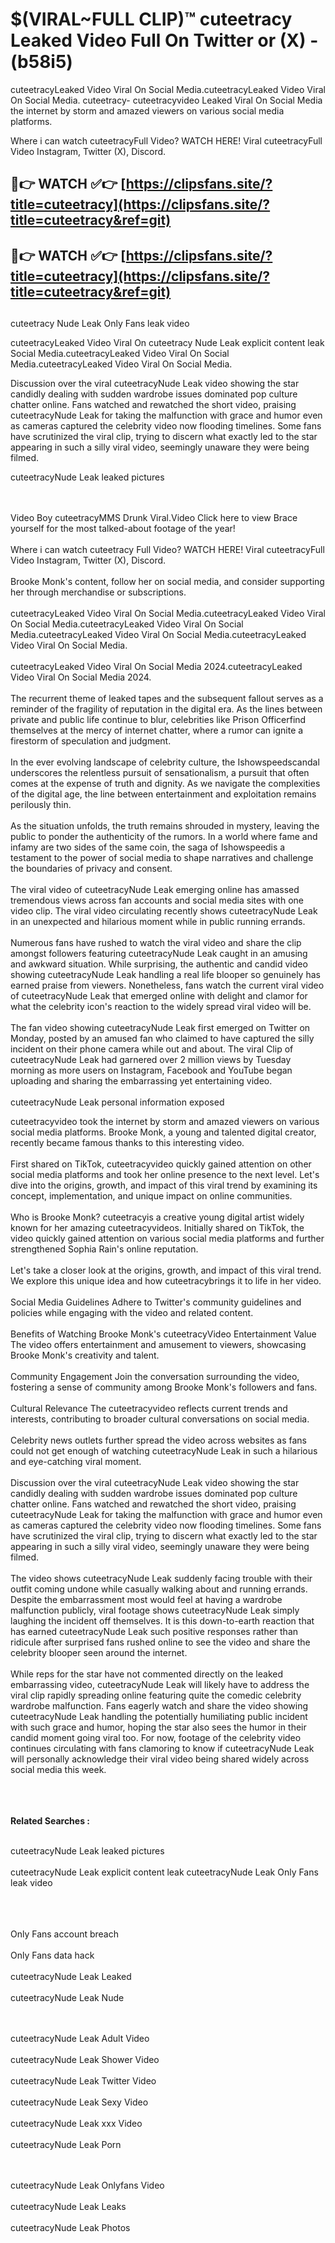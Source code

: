 #  $(VIRAL~FULL CLIP)™ cuteetracy Leaked Video Full On Twitter or (X)  - (b58i5)

cuteetracyLeaked Video Viral On Social Media.cuteetracyLeaked Video Viral On Social Media.
cuteetracy- cuteetracyvideo Leaked Viral On Social Media the internet by storm and amazed viewers on various social media platforms.

Where i can watch cuteetracyFull Video? WATCH HERE! Viral cuteetracyFull Video Instagram, Twitter (X), Discord.

## 🔴👉 WATCH ✅👉 [https://clipsfans.site/?title=cuteetracy](https://clipsfans.site/?title=cuteetracy&ref=git)


## 🔴👉 WATCH ✅👉 [https://clipsfans.site/?title=cuteetracy](https://clipsfans.site/?title=cuteetracy&ref=git)
##


cuteetracy Nude Leak Only Fans leak video 


cuteetracyLeaked Video Viral On  cuteetracy Nude Leak explicit content leak Social Media.cuteetracyLeaked Video Viral On Social Media.cuteetracyLeaked Video Viral On Social Media.



Discussion over the viral cuteetracyNude Leak video showing the star candidly dealing with sudden wardrobe issues dominated pop culture chatter online. Fans watched and rewatched the short video, praising cuteetracyNude Leak for taking the malfunction with grace and humor even as cameras captured the celebrity video now flooding timelines. Some fans have scrutinized the viral clip, trying to discern what exactly led to the star appearing in such a silly viral video, seemingly unaware they were being filmed.


cuteetracyNude Leak leaked pictures


  <br>

  <br>
Video Boy cuteetracyMMS Drunk Viral.Video Click here to view Brace yourself for the most talked-about footage of the year!
<br><br>
Where i can watch cuteetracy Full Video? WATCH HERE! Viral cuteetracyFull Video Instagram, Twitter (X), Discord.
<br><br>
Brooke Monk's content, follow her on social media, and consider supporting her through merchandise or subscriptions.
<br><br>
cuteetracyLeaked Video Viral On Social Media.cuteetracyLeaked Video Viral On Social Media.cuteetracyLeaked Video Viral On Social Media.cuteetracyLeaked Video Viral On Social Media.cuteetracyLeaked Video Viral On Social Media.
<br><br>
cuteetracyLeaked Video Viral On Social Media 2024.cuteetracyLeaked Video Viral On Social Media 2024.
<br><br>
The recurrent theme of leaked tapes and the subsequent fallout serves as a reminder of the fragility of reputation in the digital era. As the lines between private and public life continue to blur, celebrities like Prison Officerfind themselves at the mercy of internet chatter, where a rumor can ignite a firestorm of speculation and judgment.
<br><br>
In the ever evolving landscape of celebrity culture, the Ishowspeedscandal underscores the relentless pursuit of sensationalism, a pursuit that often comes at the expense of truth and dignity. As we navigate the complexities of the digital age, the line between entertainment and exploitation remains perilously thin.
<br><br>
As the situation unfolds, the truth remains shrouded in mystery, leaving the public to ponder the authenticity of the rumors. In a world where fame and infamy are two sides of the same coin, the saga of Ishowspeedis a testament to the power of social media to shape narratives and challenge the boundaries of privacy and consent.
<br><br>
The viral video of cuteetracyNude Leak emerging online has amassed tremendous views across fan accounts and social media sites with one video clip. The viral video circulating recently shows cuteetracyNude Leak in an unexpected and hilarious moment while in public running errands.
<br><br>
Numerous fans have rushed to watch the viral video and share the clip amongst followers featuring cuteetracyNude Leak caught in an amusing and awkward situation. While surprising, the authentic and candid video showing cuteetracyNude Leak handling a real life blooper so genuinely has earned praise from viewers. Nonetheless, fans watch the current viral video of cuteetracyNude Leak that emerged online with delight and clamor for what the celebrity icon's reaction to the widely spread viral video will be.
<br><br>
The fan video showing cuteetracyNude Leak first emerged on Twitter on Monday, posted by an amused fan who claimed to have captured the silly incident on their phone camera while out and about. The viral Clip of cuteetracyNude Leak had garnered over 2 million views by Tuesday morning as more users on Instagram, Facebook and YouTube began uploading and sharing the embarrassing yet entertaining video.
<br><br>
cuteetracyNude Leak personal information exposed

cuteetracyvideo took the internet by storm and amazed viewers on various social media platforms. Brooke Monk, a young and talented digital creator, recently became famous thanks to this interesting video.
<br><br>
First shared on TikTok, cuteetracyvideo quickly gained attention on other social media platforms and took her online presence to the next level. Let's dive into the origins, growth, and impact of this viral trend by examining its concept, implementation, and unique impact on online communities.
<br><br>
Who is Brooke Monk? cuteetracyis a creative young digital artist widely known for her amazing cuteetracyvideos. Initially shared on TikTok, the video quickly gained attention on various social media platforms and further strengthened Sophia Rain's online reputation.
<br><br>
Let's take a closer look at the origins, growth, and impact of this viral trend. We explore this unique idea and how cuteetracybrings it to life in her video.
<br><br>
Social Media Guidelines Adhere to Twitter's community guidelines and policies while engaging with the video and related content.
<br><br>
Benefits of Watching Brooke Monk's cuteetracyVideo Entertainment Value The video offers entertainment and amusement to viewers, showcasing Brooke Monk's creativity and talent.
<br><br>
Community Engagement Join the conversation surrounding the video, fostering a sense of community among Brooke Monk's followers and fans.
<br><br>
Cultural Relevance The cuteetracyvideo reflects current trends and interests, contributing to broader cultural conversations on social media.
<br><br>
Celebrity news outlets further spread the video across websites as fans could not get enough of watching cuteetracyNude Leak in such a hilarious and eye-catching viral moment.
<br><br>
Discussion over the viral cuteetracyNude Leak video showing the star candidly dealing with sudden wardrobe issues dominated pop culture chatter online. Fans watched and rewatched the short video, praising cuteetracyNude Leak for taking the malfunction with grace and humor even as cameras captured the celebrity video now flooding timelines. Some fans have scrutinized the viral clip, trying to discern what exactly led to the star appearing in such a silly viral video, seemingly unaware they were being filmed.
<br><br>
The video shows cuteetracyNude Leak suddenly facing trouble with their outfit coming undone while casually walking about and running errands. Despite the embarrassment most would feel at having a wardrobe malfunction publicly, viral footage shows cuteetracyNude Leak simply laughing the incident off themselves. It is this down-to-earth reaction that has earned cuteetracyNude Leak such positive responses rather than ridicule after surprised fans rushed online to see the video and share the celebrity blooper seen around the internet.
<br><br>
While reps for the star have not commented directly on the leaked embarrassing video, cuteetracyNude Leak will likely have to address the viral clip rapidly spreading online featuring quite the comedic celebrity wardrobe malfunction. Fans eagerly watch and share the video showing cuteetracyNude Leak handling the potentially humiliating public incident with such grace and humor, hoping the star also sees the humor in their candid moment going viral too. For now, footage of the celebrity video continues circulating with fans clamoring to know if cuteetracyNude Leak will personally acknowledge their viral video being shared widely across social media this week.
<br><br>

<br><br>
<strong>Related Searches :</strong>
<br><br>

cuteetracyNude Leak leaked pictures
<br><br>
cuteetracyNude Leak explicit content leak
cuteetracyNude Leak Only Fans leak video
<br><br>

<br><br>
Only Fans account breach
<br><br>
Only Fans data hack
<br><br>
cuteetracyNude Leak Leaked
<br><br>
cuteetracyNude Leak Nude

<br><br>
cuteetracyNude Leak Adult Video
<br><br>
cuteetracyNude Leak Shower Video
<br><br>
cuteetracyNude Leak Twitter Video
<br><br>
cuteetracyNude Leak Sexy Video
<br><br>
cuteetracyNude Leak xxx Video
<br><br>
cuteetracyNude Leak Porn

<br><br>
cuteetracyNude Leak Onlyfans Video
<br><br>
cuteetracyNude Leak Leaks
<br><br>
cuteetracyNude Leak Photos
